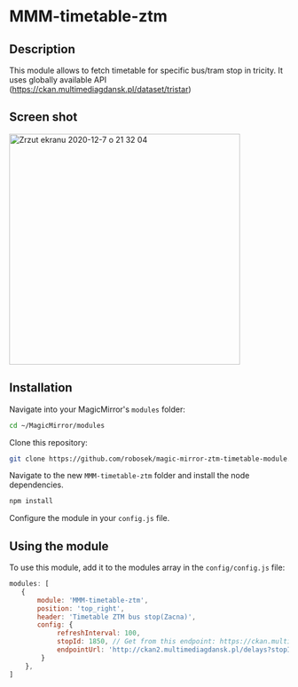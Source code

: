 # MMM-timetable-ztm 

## Description
This module allows to fetch timetable for specific bus/tram stop in tricity. It uses globally available API (https://ckan.multimediagdansk.pl/dataset/tristar)

## Screen shot
<img width="416" alt="Zrzut ekranu 2020-12-7 o 21 32 04" src="https://user-images.githubusercontent.com/9861540/101406925-6a288b00-38da-11eb-8a90-45eb62dac4bd.png">


## Installation
Navigate into your MagicMirror's `modules` folder:
```bash
cd ~/MagicMirror/modules
```

Clone this repository:
```bash
git clone https://github.com/robosek/magic-mirror-ztm-timetable-module.git
```

Navigate to the new `MMM-timetable-ztm` folder and install the node dependencies.
```bash
npm install
```

Configure the module in your `config.js` file.

## Using the module

To use this module, add it to the modules array in the `config/config.js` file:

```javascript
modules: [
   {
       module: 'MMM-timetable-ztm',
       position: 'top_right',
       header: 'Timetable ZTM bus stop(Zacna)',
       config: {
            refreshInterval: 100,
            stopId: 1850, // Get from this endpoint: https://ckan.multimediagdansk.pl/dataset/c24aa637-3619-4dc2-a171-a23eec8f2172/resource/d3e96eb6-25ad-4d6c-8651-b1eb39155945/download/stopsingdansk.json
            endpointUrl: 'http://ckan2.multimediagdansk.pl/delays?stopId=' //Check if this is still available in (https://ckan.multimediagdansk.pl/dataset/tristar)
        }
    },
]

```
